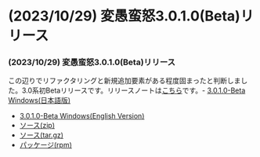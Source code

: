 # (2023/10/29) 変愚蛮怒3.0.1.0(Beta)リリース

### (2023/10/29) 変愚蛮怒3.0.1.0(Beta)リリース
この辺りでリファクタリングと新規追加要素がある程度固まったと判断しました。3.0系初Betaリリースです。リリースノートは[こちら](https://github.com/hengband/hengband/releases/tag/3.0.1.0-Beta)です。- [3.0.1.0-Beta Windows(日本語版)](https://github.com/hengband/hengband/releases/download/3.0.1.0-Beta/Hengband-3.0.1.0-Beta-jp.zip)
- [3.0.1.0-Beta Windows(English Version)](https://github.com/hengband/hengband/releases/download/3.0.1.0-Beta/Hengband-3.0.1.0-Beta-en.zip)
- [ソース(zip)](https://github.com/hengband/hengband/archive/refs/tags/3.0.1.0-Beta.zip)
- [ソース(tar.gz)](https://github.com/hengband/hengband/archive/refs/tags/3.0.1.0-Beta.tar.gz)
- [パッケージ(rpm)](https://copr.fedorainfracloud.org/coprs/whitehara/hengband/build/6580108/)


